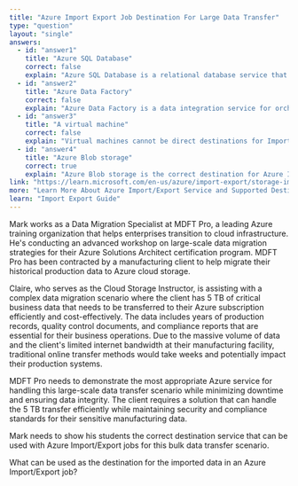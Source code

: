 ```yaml
---
title: "Azure Import Export Job Destination For Large Data Transfer"
type: "question"
layout: "single"
answers:
  - id: "answer1"
    title: "Azure SQL Database"
    correct: false
    explain: "Azure SQL Database is a relational database service that cannot be used as a destination for Azure Import/Export jobs. Import/Export is designed for bulk file transfers, not database operations."
  - id: "answer2"
    title: "Azure Data Factory"
    correct: false
    explain: "Azure Data Factory is a data integration service for orchestrating data pipelines. It is not a storage destination for Import/Export jobs, though it can be used to process data after import."
  - id: "answer3"
    title: "A virtual machine"
    correct: false
    explain: "Virtual machines cannot be direct destinations for Import/Export jobs. While VMs can access imported data, the Import/Export service requires a storage service as the destination."
  - id: "answer4"
    title: "Azure Blob storage"
    correct: true
    explain: "Azure Blob storage is the correct destination for Azure Import/Export jobs. This service is specifically designed to transfer large amounts of data to and from Azure Blob storage containers using physical disk drives."
link: "https://learn.microsoft.com/en-us/azure/import-export/storage-import-export-service"
more: "Learn More About Azure Import/Export Service and Supported Destinations"
learn: "Import Export Guide"
---
```


Mark works as a Data Migration Specialist at MDFT Pro, a leading Azure training organization that helps enterprises transition to cloud infrastructure. He's conducting an advanced workshop on large-scale data migration strategies for their Azure Solutions Architect certification program. MDFT Pro has been contracted by a manufacturing client to help migrate their historical production data to Azure cloud storage. 

Claire, who serves as the Cloud Storage Instructor, is assisting with a complex data migration scenario where the client has 5 TB of critical business data that needs to be transferred to their Azure subscription efficiently and cost-effectively. The data includes years of production records, quality control documents, and compliance reports that are essential for their business operations. Due to the massive volume of data and the client's limited internet bandwidth at their manufacturing facility, traditional online transfer methods would take weeks and potentially impact their production systems. 

MDFT Pro needs to demonstrate the most appropriate Azure service for handling this large-scale data transfer scenario while minimizing downtime and ensuring data integrity. The client requires a solution that can handle the 5 TB transfer efficiently while maintaining security and compliance standards for their sensitive manufacturing data.

Mark needs to show his students the correct destination service that can be used with Azure Import/Export jobs for this bulk data transfer scenario.

What can be used as the destination for the imported data in an Azure Import/Export job?